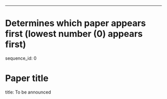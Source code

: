 ---
# Determines which paper appears first (lowest number (0) appears first)
sequence_id: 0

# Paper title
title: To be announced

<!-- # Paper authors
authors: TBD

# Author affiliations
affil: TBD

# Link to the paper's pdf (place in the `assets/pdf/papers` directory)
pdf: TBD
 -->
<!-- # Link to a representative image for the paper (place in the `assets/img/papers` directory)
img: TBD
--- -->


